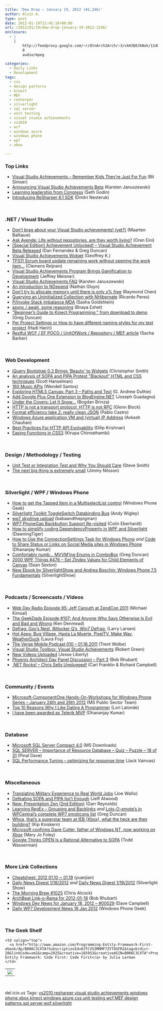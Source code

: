 ```yaml
---
title: 'Dew Drop – January 19, 2012 (#1,246)'
author: Alvin A.
type: post
date: 2012-01-19T12:45:16+00:00
url: /2012/01/19/dew-drop-january-19-2012-1246/
enclosure:
  - |
    |
        http://feedproxy.google.com/~r/OtnArch2Arch/~3/vkH3Q0JkNok/11403391_phoenix_part3_011812.mp3
        0
        audio/mpeg
        
categories:
  - Daily Links
  - Development
tags:
  - css
  - design patterns
  - kinect
  - MEF
  - resharper
  - silverlight
  - sql server
  - unit testing
  - visual studio achievements
  - vs2010
  - wcf
  - windows azure
  - windows phone
  - wpf
  - xbox

---
```

### <a name="top"></a>Top Links

  * [Visual Studio Achievements &#8211; Remember Kids They&#8217;re Just For Fun][1] (Bil Simser)
  * [Announcing Visual Studio Achievements Beta][2] (Karsten Januszewski)
  * [Learning leadership from Congress][3] (Seth Godin)
  * [Introducing ReSharper 6.1 SDK][4] (Dmitri Nesteruk)

&#160;

### <a name="dotnet"></a>.NET / Visual Studio

  * [Don’t brag about your Visual Studio achievements! (yet?)][5] (Maarten Balliauw)
  * [Ask Ayende: Life without repositories, are they worth living?][6] (Oren Eini)
  * [[Special Edition] Achievement Unlocked! &#8211; Visual Studio Achievement Beta Released][7] (Dan Fernandez & Greg Duncan)
  * [Visual Studio Achievements Widget][8] (Geoffrey K.)
  * [TFS11 Scrum board update remaining work without opening the work item…][9] (Clemens Reijnen)
  * [Visual Studio Achievements Program Brings Gamification to Development][10] (Jeffrey Meisner)
  * [Visual Studio Achievements FAQ][11] (Karsten Januszewski)
  * [An introduction to NDepend][12] (Nathan Gloyn)
  * [Don&#8217;t try to allocate memory until there is only x% free][13] (Raymond Chen)
  * [Querying an Uninitialized Collection with NHibernate][14] (Ricardo Peres)
  * [P/Invoke Stack Imbalance MDA][15] (Sasha Goldshtein)
  * [async / await, some reasoning][16] (Bnaya Eshet)
  * ["Beginner’s Guide to Kinect Programming," from download to demo][17] (Greg Duncan)
  * [Per Project Settings or How to have different naming styles for my test project][18] (Hadi Hariri)
  * [Restful WCF / EF POCO / UnitOfWork / Repository / MEF article][19] (Sacha Barber)

&#160;

### <a name="web"></a>Web Development

  * [jQuery Bootstrap 0.2 Brings &#8216;Beauty&#8217; to Widgets][20] (Christopher Smith)
  * [An analysis of SOPA and PIPA Protest "Blackout" HTML and CSS techniques][21] (Scott Hanselman)
  * [160 Music APIs][22] (Wendell Santos)
  * [Exploring HTML5 Canvas: Part 3 &#8211; Paths and Text][23] (G. Andrew Duthie)
  * [Add Google Plus One Extension to BlogEngine.NET][24] (Joseph Guadagno)
  * [Under the Covers: Let It Snow…][25] (Bogdan Brinza)
  * [HTTP is not a transport protocol, HTTP is not RPC][26] (Glenn Block)
  * [Format efficiency take 2: really clean JSON][27] (Pablo Castro)
  * [Windows Azure application VM and (virtual) IP Address][28] (Avkash Chauhan)
  * [Best Practices For HTTP API Evolvability][29] (Dilip Krishnan)
  * [Easing Functions in CSS3][30] (Kirupa Chinnathambi)

&#160;

### <a name="design"></a>Design / Methodology / Testing

  * [Unit Test or Integration Test and Why You Should Care][31] (Steve Smith)
  * [The next big thing is extremely small][32] (Jimmy Nilsson)

&#160;

### <a name="silverlight"></a>Silverlight / WPF / Windows Phone

  * [How to get the Tapped Item in a MultiselectList control][33] (Windows Phone Geek)
  * [Silverlight Toolkit ToggleSwitch Databinding Bug][34] (Andy Wigley)
  * [wp7 skydrive upload][35] (babaandthepigman)
  * [WP7 PhoneGap Backbutton Support Re-visited][36] (Colin Eberhardt)
  * [How to simplify coding DependencyProperty in WPF and Silverlight][37] (DawningTiger)
  * [How to Use the ConnectionSettings Task for Windows Phone][38] _and_ [Code to Share Status or Links on Social Media sites in Windows Phone][39] (Dhananjay Kumar)
  * [Comfortably numb&#8230; MVVM&#8217;ing Enums in ComboBox][40] (Greg Duncan)
  * <a href="http://wpf.2000things.com/2012/01/19/476-set-zindex-values-for-child-elements-of-canvas/" target="_blank">2000 WPF Things #476 – Set ZIndex Values for Child Elements of Canvas</a> (Sean Sexton)
  * <a href="http://feedproxy.google.com/~r/silverlightshow/~3/EN96a717tRE/New-Ebook-by-SilverlightShow-and-Andrea-Boschin-Windows-Phone-7.5-Fundamentals.aspx" target="_blank">New Ebook by SilverlightShow and Andrea Boschin: Windows Phone 7.5 Fundamentals</a> (SilverlightShow)

&#160;

### <a name="podcasts"></a>Podcasts / Screencasts / Videos

  * <a href="http://feedproxy.google.com/~r/WebdevradioPodcastHome/~3/ykDRjA6slF4/index.php" target="_blank">Web Dev Radio Episode 95: Jeff Carouth at ZendCon 2011</a> (Michael Kimsal)
  * [The GeekDads Episode #107: And Anyone Who Says Otherwise Is Evil and Bad and Wrong][41] (Ken Denmead)
  * [Defrag: Gov&#8217;s Nest, Bitlocker Q&#8217;s, Win7 Defrag,][42] (Larry Larsen)
  * [Hot Apps: Bug Village, Hasta La Muerte, PixelTV, Make Way, WeatherDuck][43] (Laura Foy)
  * [The Verge Mobile Podcast 010 &#8211; 01.18.2011][44] (Trent Wolbe)
  * [Visual Studio Toolbox: Visual Studio Achievements][45] (Robert Green)
  * [New Videos Uploaded][46] (Jesse Liberty)
  * [Phoenix Architect Day Panel Discussion &#8211; Part 3][47] (Bob Rhubart)
  * <a href="http://www.dotnetrocks.com/default.aspx?ShowNum=734" target="_blank">.NET Rocks! &#8211; Chris Sells Unplugged!</a> (Carl Franklin & Richard Campbell)

&#160;

### <a name="events"></a>Community / Events

  * [Microsoft-ComponentOne Hands-On-Workshops for Windows Phone Series – January 24th and 26th 2012][48] (MS Public Sector Team)
  * [Top 10 Reasons Why I Like Dating A Programmer][49] (Lori Lalonde)
  * [I have been awarded as Telerik MVP][50] (Dhananjay Kumar)

&#160;

### <a name="sql"></a>Database

  * [Microsoft SQL Server Compact 4.0][51] (MS Downloads)
  * [SQL SERVER – Importance of Resource Database – Quiz – Puzzle – 18 of 31][52] (Pinal Dave)
  * [SQL Performance Tuning – optimizing for response time][53] (Jack Vamvas)

&#160;

### <a name="misc"></a>Miscellaneous

  * [Translating Military Experience to Real World Jobs][54] (Joe Wallis)
  * [Defeating SOPA and PIPA Isn&#8217;t Enough][55] (Jeff Atwood)
  * [New: Presentation Zen (2nd Edition)][56] (Garr Reynolds)
  * [Learning RegEx &#8211; Grouping and Backlinks][57] _and_ [Lots-O-emote&#8217;s in WPCentral&#8217;s complete WP7 emoticons list][58] (Greg Duncan)
  * [Whoa, that’s a superstar team at IEB (Xbox), what the heck are they building?][59] (Kip Kniskern)
  * [Microsoft confirms Dave Cutler, father of Windows NT, now working on Xbox][60] (Mary Jo Foley)
  * [Google Thinks OPEN Is a Rational Alternative to SOPA][61] (Todd Wasserman)

&#160;

### <a name="links"></a>More Link Collections

  * [Cheatsheet: 2012 01.10 ~ 01.19][62] (yuanjian)
  * [Daily News Digest 1/18/2012][63] _and_&#160;<a href="http://feedproxy.google.com/~r/silverlightshow/~3/MNN6__4Z8nc/Daily-News-Digest-1-19-2012.aspx" target="_blank">Daily News Digest 1/19/2012</a> (Silverlight Show)
  * [The Morning Brew #1025][64] (Chris Alcock)
  * [ArchBeat Link-o-Rama for 2012-01-18][65] (Bob Rhubart)
  * [Windows Dev News for January 18, 2012 &#8211; #00029][66] (Dave Campbell)
  * [Daily WP7 Development News 18 Jan 2012][67] (Windows Phone Geek)

&#160;

### <a name="shelf"></a>The Geek Shelf

<table border="0" cellspacing="0" cellpadding="0">
  <tr>
    <td>
      <img data-recalc-dims="1" decoding="async" src="https://i0.wp.com/ecx.images-amazon.com/images/I/519JpBzKKgL._SL160_.jpg?w=660" />
    </td>
    
    <td valign="top">
      <a href="http://www.amazon.com/Programming-Entity-Framework-First-ebook/dp/B006C3CXTA?SubscriptionId=0JTCV5ZMHMF7ZYTXGFR2&tag=brdicr-20&linkCode=xm2&camp=2025&creative=165953&creativeASIN=B006C3CXTA">Programming Entity Framework: Code First: Code First</a> by Julia Lerman
    </td>
  </tr>
</table>

&#160;

<div style="padding-bottom: 0px; margin: 0px; padding-left: 0px; padding-right: 0px; display: inline; float: none; padding-top: 0px" id="scid:0767317B-992E-4b12-91E0-4F059A8CECA8:75001541-e306-451c-b388-8fe2bc00a7c8" class="wlWriterEditableSmartContent">
  del.icio.us Tags: <a href="http://del.icio.us/popular/vs2010" rel="tag">vs2010</a>,<a href="http://del.icio.us/popular/resharper" rel="tag">resharper</a>,<a href="http://del.icio.us/popular/visual+studio+achievements" rel="tag">visual studio achievements</a>,<a href="http://del.icio.us/popular/windows+phone" rel="tag">windows phone</a>,<a href="http://del.icio.us/popular/xbox" rel="tag">xbox</a>,<a href="http://del.icio.us/popular/kinect" rel="tag">kinect</a>,<a href="http://del.icio.us/popular/windows+azure" rel="tag">windows azure</a>,<a href="http://del.icio.us/popular/css" rel="tag">css</a>,<a href="http://del.icio.us/popular/unit+testing" rel="tag">unit testing</a>,<a href="http://del.icio.us/popular/wcf" rel="tag">wcf</a>,<a href="http://del.icio.us/popular/MEF" rel="tag">MEF</a>,<a href="http://del.icio.us/popular/design+patterns" rel="tag">design patterns</a>,<a href="http://del.icio.us/popular/sql+server" rel="tag">sql server</a>,<a href="http://del.icio.us/popular/wpf" rel="tag">wpf</a>,<a href="http://del.icio.us/popular/silverlight" rel="tag">silverlight</a>
</div>

 [1]: http://feedproxy.google.com/~r/bsimser/~3/9U9csuOBZlY/visual-studio-achievements-they-re-just-for-fun.aspx
 [2]: http://channel9.msdn.com/Blogs/C9Team/Announcing-Visual-Studio-Achievements
 [3]: http://feedproxy.google.com/~r/typepad/sethsmainblog/~3/uEXyd0auoKk/learningleadership.html
 [4]: http://blogs.jetbrains.com/dotnet/2012/01/introducing-resharper-61-sdk/
 [5]: http://blog.maartenballiauw.be/post.aspx?id=6b80873b-86d0-47ab-b2c0-603d620fdca2
 [6]: http://feedproxy.google.com/~r/AyendeRahien/~3/7zxp_001Ntk/ask-ayende-life-without-repositories-are-they-worth-living
 [7]: http://channel9.msdn.com/coding4fun/blog/Special-Edition-Achievement-Unlocked-Visual-Studio-Achievement-Beta-Released
 [8]: http://channel9.msdn.com/Blogs/C9Team/Visual-Studio-Achievements-Widget
 [9]: http://feedproxy.google.com/~r/clemensreijnen/qzrF/~3/kX1OVWwOdFc/post.aspx
 [10]: http://blogs.technet.com/b/microsoft_blog/archive/2012/01/18/visual-studio-achievements-program-brings-gamification-to-development.aspx
 [11]: http://channel9.msdn.com/Blogs/C9Team/Visual-Studio-Achievements-FAQ
 [12]: http://www.codeproject.com/Articles/316327/An-introduction-to-NDepend
 [13]: http://blogs.msdn.com/b/oldnewthing/archive/2012/01/18/10257834.aspx
 [14]: http://weblogs.asp.net/ricardoperes/archive/2012/01/18/querying-an-uninitialized-collection-with-nhibernate.aspx
 [15]: http://blogs.microsoft.co.il/blogs/sasha/archive/2012/01/18/p-invoke-stack-imbalance-mda.aspx
 [16]: http://blogs.microsoft.co.il/blogs/bnaya/archive/2012/01/19/async-await-some-reasoning.aspx
 [17]: http://channel9.msdn.com/coding4fun/kinect/Beginners-Guide-to-Kinect-Programming-from-download-to-demo
 [18]: http://blogs.jetbrains.com/dotnet/2012/01/per-project-settings-or-how-to-have-different-naming-styles-for-my-test-project/
 [19]: http://sachabarber.net/?p=1039
 [20]: http://feeds.dzone.com/~r/zones/css/~3/Z4rEbKFljKI/jquery-bootstrap-02-brings
 [21]: http://feedproxy.google.com/~r/ScottHanselman/~3/W2IQwcnOiiM/AnAnalysisOfSOPAAndPIPAProtestBlackoutHTMLAndCSSTechniques.aspx
 [22]: http://feedproxy.google.com/~r/ProgrammableWeb/~3/tmG4Pef8VLQ/
 [23]: http://feeds.devhammer.net/~r/devhammer/~3/KPSVkex2e7A/exploring-html5-canvas-part-3---paths-and-text
 [24]: http://www.josephguadagno.net/post.aspx?id=bb57812a-9788-488b-a86a-e74b06feb9f8
 [25]: http://blogs.msdn.com/b/ie/archive/2012/01/18/under-the-covers-let-it-snow.aspx
 [26]: http://feedproxy.google.com/~r/CodeBetter/~3/aw_zltJY6oQ/
 [27]: http://www.odata.org/blog/2012/1/19/format-efficiency-take-2-really-clean-json
 [28]: http://feedproxy.google.com/~r/AvkashChauhansBlog/~3/v35zkc0E19Y/windows-azure-application-vm-and-virtual-ip-address.aspx
 [29]: http://www.infoq.com/news/2012/01/http-api-evolvability
 [30]: http://www.kirupa.com/html5/easing_functions_css3.htm
 [31]: http://stevesmithblog.com/blog/unit-test-or-integration-test-and-why-you-should-care/
 [32]: http://jimmynilsson.com/blog/posts/Chronicle3.htm
 [33]: http://feedproxy.google.com/~r/Windowsphonegeek/~3/5Dk-73fSQ7s/How-to-get-the-Tapped-Item-in-a-MultiselectList-control
 [34]: http://mobileworld.appamundi.com/blogs/andywigley/archive/2012/01/18/silverlight-toolkit-toggleswitch-databinding-bug.aspx
 [35]: http://babaandthepigman.wordpress.com/2012/01/18/wp7-skydrive-upload
 [36]: http://www.scottlogic.co.uk/blog/colin/2012/01/wp7-phonegap-backbutton-support-re-visited/
 [37]: http://www.codeproject.com/Tips/316371/How-to-simplify-coding-DependencyProperty-in-WPF-a
 [38]: http://debugmode.net/2012/01/18/how-to-use-the-connectionsettings-task-for-windows-phone/
 [39]: http://debugmode.net/2012/01/19/code-to-share-status-or-links-on-social-media-sites-in-windows-phone/
 [40]: http://coolthingoftheday.blogspot.com/2012/01/comfortably-numb-mvvm-enums-in-combobox.html
 [41]: http://feeds.wired.com/~r/wiredgeekdad/~3/HxpOxzB1ZuY/
 [42]: http://channel9.msdn.com/Shows/The-Defrag-Show/Defrag-Govs-Nest-Bitlocker-Qs-Win7-Defrag
 [43]: http://channel9.msdn.com/Shows/Hot-Apps/Hot-Apps-Bug-Village-Hasta-La-Muerte-PixelTV-Make-Way-WeatherDuck
 [44]: http://www.theverge.com/mobile/2012/1/18/2715551/the-verge-mobile-podcast-010-01-18-2011
 [45]: http://channel9.msdn.com/Shows/Visual-Studio-Toolbox/Visual-Studio-Toolbox-Visual-Studio-Achievements
 [46]: http://feedproxy.google.com/~r/JesseLiberty-SilverlightGeek/~3/Sm2SJooUVFw/
 [47]: http://feedproxy.google.com/~r/OtnArch2Arch/~3/vkH3Q0JkNok/11403391_phoenix_part3_011812.mp3
 [48]: http://blogs.msdn.com/b/publicsector/archive/2012/01/18/microsoft-componentone-hands-on-workshops-for-windows-phone-series-january-24th-and-26th-2012.aspx
 [49]: http://geekswithblogs.net/lorilalonde/archive/2012/01/18/top-10-reasons-why-i-like-dating-a-programmer.aspx
 [50]: http://debugmode.net/2012/01/19/i-have-been-awarded-as-telerik-mvp/
 [51]: http://www.microsoft.com/download/en/details.aspx?id=17876&WT.mc_id=rss_alldownloads_all
 [52]: http://blog.sqlauthority.com/2012/01/19/sql-server-importance-of-resource-database-quiz-puzzle-18-of-31/
 [53]: http://feedproxy.google.com/~r/sqlserverpedia/~3/OY86DUUfByA/
 [54]: http://feeds.microsoftjobsblog.com/~r/MicrosoftJobsBlog/~3/bZ15JMHpXqU/translating-military-experience-to-real-world-jobs
 [55]: http://www.codinghorror.com/blog/2012/01/defeating-sopa-and-pipa-isnt-enough.html
 [56]: http://feedproxy.google.com/~r/PresentationZen/~3/w5ITZNas0RM/new-for-2012-presentation-zen-2nd-edition.html
 [57]: http://coolthingoftheday.blogspot.com/2012/01/learning-regex-grouping-and-backlinks.html
 [58]: http://coolthingoftheday.blogspot.com/2012/01/lots-o-emote-in-wpcentral-complete-wp7.html
 [59]: http://feedproxy.google.com/~r/liveside/~3/H8raCfTud_4/
 [60]: http://www.zdnet.com/blog/microsoft/microsoft-confirms-dave-cutler-father-of-windows-nt-now-working-on-xbox/11684
 [61]: http://feedproxy.google.com/~r/Mashable/~3/ZGpvDKCWglY/
 [62]: http://weblogs.asp.net/yuanjian/archive/2012/01/19/cheatsheet-2012-01-10-01-19.aspx
 [63]: http://feedproxy.google.com/~r/silverlightshow/~3/A8utaH8p6bk/Daily-News-Digest-1-18-2012.aspx
 [64]: http://feedproxy.google.com/~r/ReflectivePerspective/~3/BinNyKc0b_I/
 [65]: http://feedproxy.google.com/~r/brhubartOTN/~3/dLSyqjO1srY/archbeat_link_o_rama_for61
 [66]: http://www.windowsdevnews.com/Blogs.aspx?ID=48
 [67]: http://feedproxy.google.com/~r/Windowsphonegeek/~3/Hmddl44oC-U/daily-wp7-development-news-18-jan-2012